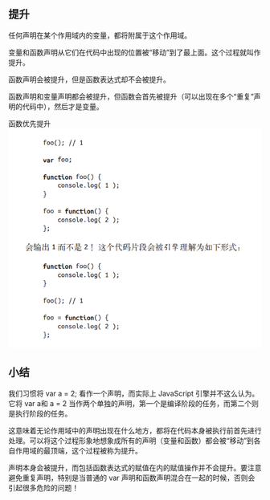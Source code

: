## 提升
任何声明在某个作用域内的变量，都将附属于这个作用域。

变量和函数声明从它们在代码中出现的位置被“移动”到了最上面。这个过程就叫作提升。

函数声明会被提升，但是函数表达式却不会被提升。

函数声明和变量声明都会被提升，但函数会首先被提升（可以出现在多个“重复”声明的代码中），然后才是变量。

函数优先提升
![](imgs/函数提升.bmp)

## 小结
我们习惯将 var a = 2; 看作一个声明，而实际上 JavaScript 引擎并不这么认为。它将 var a和 a = 2 当作两个单独的声明，第一个是编译阶段的任务，而第二个则是执行阶段的任务。

这意味着无论作用域中的声明出现在什么地方，都将在代码本身被执行前首先进行处理。可以将这个过程形象地想象成所有的声明（变量和函数）都会被“移动”到各自作用域的最顶端，这个过程被称为提升。

声明本身会被提升，而包括函数表达式的赋值在内的赋值操作并不会提升。要注意避免重复声明，特别是当普通的 var 声明和函数声明混合在一起的时候，否则会引起很多危险的问题！
